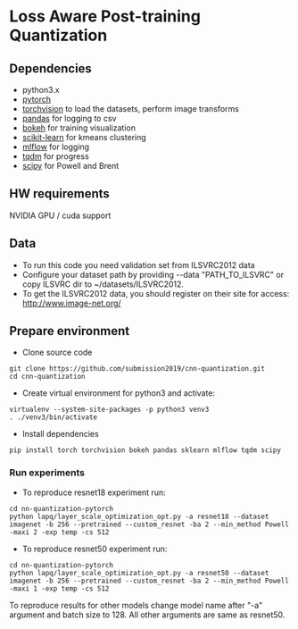 # Loss Aware Post-training Quantization

## Dependencies
- python3.x
- [pytorch](<http://www.pytorch.org>)
- [torchvision](<https://github.com/pytorch/vision>) to load the datasets, perform image transforms
- [pandas](<http://pandas.pydata.org/>) for logging to csv
- [bokeh](<http://bokeh.pydata.org>) for training visualization
- [scikit-learn](https://scikit-learn.org) for kmeans clustering
- [mlflow](https://mlflow.org/) for logging
- [tqdm](https://tqdm.github.io/) for progress
- [scipy](https://scipy.org/) for Powell and Brent


## HW requirements
NVIDIA GPU / cuda support

## Data
- To run this code you need validation set from ILSVRC2012 data
- Configure your dataset path by providing --data "PATH_TO_ILSVRC" or copy ILSVRC dir to ~/datasets/ILSVRC2012.
- To get the ILSVRC2012 data, you should register on their site for access: <http://www.image-net.org/>

## Prepare environment
- Clone source code
```
git clone https://github.com/submission2019/cnn-quantization.git
cd cnn-quantization
```
- Create virtual environment for python3 and activate:
```
virtualenv --system-site-packages -p python3 venv3
. ./venv3/bin/activate
```
- Install dependencies
```
pip install torch torchvision bokeh pandas sklearn mlflow tqdm scipy
```

### Run experiments
- To reproduce resnet18 experiment run:
```
cd nn-quantization-pytorch
python lapq/layer_scale_optimization_opt.py -a resnet18 --dataset imagenet -b 256 --pretrained --custom_resnet -ba 2 --min_method Powell -maxi 2 -exp temp -cs 512
```

- To reproduce resnet50 experiment run:
```
cd nn-quantization-pytorch
python lapq/layer_scale_optimization_opt.py -a resnet50 --dataset imagenet -b 256 --pretrained --custom_resnet -ba 2 --min_method Powell -maxi 1 -exp temp -cs 512
```

To reproduce results for other models change model name after "-a" argument and batch size to 128. All other arguments are same as resnet50.
